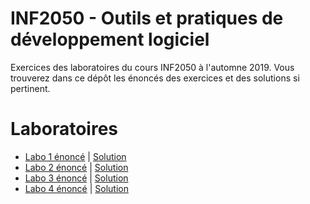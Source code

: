 # INF2050 - Outils et pratiques de développement logiciel
Exercices des laboratoires du cours INF2050 à l'automne 2019. Vous trouverez dans ce dépôt les énoncés des exercices et des solutions si pertinent. 

# Laboratoires
* [Labo 1 énoncé](https://github.com/jacquesberger/exemplesINF2050/blob/master/ateliers/git1/enonce.md) | [Solution](https://github.com/NouraDff/INF2050-Aut2019/tree/master/lab1)
* [Labo 2 énoncé](https://github.com/jacquesberger/exemplesINF2050/blob/master/ateliers/json-lib/enonce.md) | [Solution](https://github.com/NouraDff/INF2050-Aut2019/tree/master/lab2)
* [Labo 3 énoncé](https://github.com/jacquesberger/exemplesINF2050/blob/master/ateliers/junit/enonce.md) | [Solution](https://github.com/NouraDff/INF2050-Aut2019/tree/master/lab3)
* [Labo 4 énoncé](https://github.com/jacquesberger/exemplesINF2050/blob/master/ateliers/maven/enonce.md) | [Solution](https://github.com/NouraDff/INF2050-Aut2019/blob/master/lab4/README.md)
